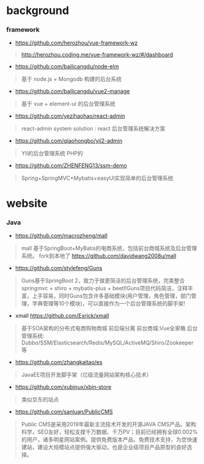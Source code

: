 # background

### framework
- https://github.com/herozhou/vue-framework-wz
> http://herozhou.coding.me/vue-framework-wz/#/dashboard
- https://github.com/bailicangdu/node-elm
> 基于 node.js + Mongodb 构建的后台系统
- https://github.com/bailicangdu/vue2-manage
> 基于 vue + element-ui 的后台管理系统
- https://github.com/yezihaohao/react-admin
> react-admin system solution : react 后台管理系统解决方案
- https://github.com/qiaohongbo/yii2-admin
> YII的后台管理系统 PHP的
- https://github.com/ZHENFENG13/ssm-demo
> Spring+SpringMVC+Mybatis+easyUI实现简单的后台管理系统 

# website
### Java
- https://github.com/macrozheng/mall
> mall 基于SpringBoot+MyBatis的电商系统，包括前台商城系统及后台管理系统。
> fork到本地了 https://github.com/davidwang2008u/mall
- https://github.com/stylefeng/Guns
> Guns基于SpringBoot 2，致力于做更简洁的后台管理系统，完美整合springmvc + shiro + mybatis-plus + beetl!Guns项目代码简洁，注释丰富，上手容易，同时Guns包含许多基础模块(用户管理，角色管理，部门管理，字典管理等10个模块)，可以直接作为一个后台管理系统的脚手架!
- xmall https://github.com/Exrick/xmall
> 基于SOA架构的分布式电商购物商城 前后端分离 前台商城:Vue全家桶 后台管理系统: Dubbo/SSM/Elasticsearch/Redis/MySQL/ActiveMQ/Shiro/Zookeeper等
- https://github.com/zhangkaitao/es
> JavaEE项目开发脚手架（亿级流量网站架构核心技术） 
- https://github.com/xubinux/xbin-store
> 类似京东的站点
- https://github.com/sanluan/PublicCMS
> Public CMS是采用2019年最新主流技术开发的开源JAVA CMS产品。架构科学，SEO友好，轻松支撑千万数据、千万PV；目前已经拥有全球0.002%的用户，诸多明星网站案例。提供免费版本产品、免费技术支持，为您快速建站，建设大规模站点提供强大驱动，也是企业级项目产品原型的良好选择。


